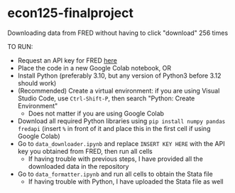 # econ125-finalproject
Downloading data from FRED without having to click "download" 256 times

TO RUN:
* Request an API key for FRED [here](https://fredaccount.stlouisfed.org/apikeys)
* Place the code in a new Google Colab notebook, OR
* Install Python (preferably 3.10, but any version of Python3 before 3.12 should work)
* (Recommended) Create a virtual environment: if you are using Visual Studio Code, use `Ctrl-Shift-P`, then search "Python: Create Environment"
  * Does not matter if you are using Google Colab
* Download all required Python libraries using `pip install numpy pandas fredapi` (insert `%` in front of it and place this in the first cell if using Google Colab)
* Go to `data_downloader.ipynb` and replace `INSERT KEY HERE` with the API key you obtained from FRED, then run all cells
  * If having trouble with previous steps, I have provided all the downloaded data in the repository
* Go to `data_formatter.ipynb` and run all cells to obtain the Stata file
  * If having trouble with Python, I have uploaded the Stata file as well
